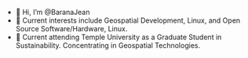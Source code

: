 - 👋 Hi, I’m @BaranaJean
- 👀 Current interests include Geospatial Development, Linux, and Open Source Software/Hardware, Linux.
- 🌱 Current attending Temple University as a Graduate Student in Sustainability. Concentrating in Geospatial Technologies.

<!---
BaranaJean/BaranaJean is a ✨ special ✨ repository because its `README.md` (this file) appears on your GitHub profile.
You can click the Preview link to take a look at your changes.
--->
